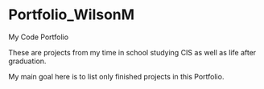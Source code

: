 # Portfolio_WilsonM
My Code Portfolio

These are projects from my time in school studying CIS as well as life after graduation.

My main goal here is to list only finished projects in this Portfolio.

